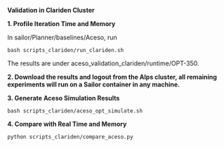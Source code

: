 **Validation in Clariden Cluster**

**1. Profile Iteration Time and Memory**

In sailor/Planner/baselines/Aceso, run
```
bash scripts_clariden/run_clariden.sh
```

The results are under aceso_validation_clariden/runtime/OPT-350.

**2. Download the results and logout from the Alps cluster, all remaining experiments will run on a Sailor container in any machine.**


**3. Generate Aceso Simulation Results**
```
bash scripts_clariden/aceso_opt_simulate.sh
```

**4. Compare with Real Time and Memory**
```
python scripts_clariden/compare_aceso.py
```
